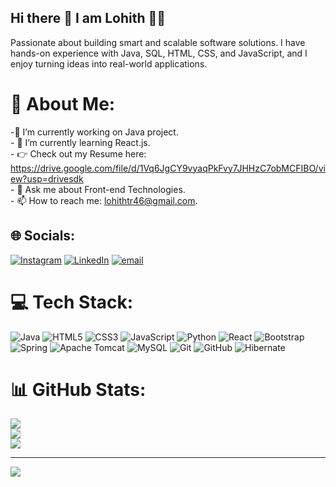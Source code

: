 ## Hi there 👋 I am Lohith 🙎‍♂
Passionate about building smart and scalable software solutions. I have hands-on experience with Java, SQL, HTML, CSS, and JavaScript, and I enjoy turning ideas into real-world applications.

# 💫 About Me:
-🔭 I’m currently working on Java project.<br>- 🌱 I’m currently learning React.js.<br>- 👉 Check out my Resume here: https://drive.google.com/file/d/1Vq6JgCY9vyaqPkFvy7JHHzC7obMCFIBO/view?usp=drivesdk<br>- 💬 Ask me about Front-end Technologies.<br>- 📫 How to reach me: lohithtr46@gmail.com.<br>


## 🌐 Socials:
[![Instagram](https://img.shields.io/badge/Instagram-%23E4405F.svg?logo=Instagram&logoColor=white)](https://instagram.com/_baazigar_46_) [![LinkedIn](https://img.shields.io/badge/LinkedIn-%230077B5.svg?logo=linkedin&logoColor=white)](https://linkedin.com/in/lohithtr46) [![email](https://img.shields.io/badge/Email-D14836?logo=gmail&logoColor=white)](mailto:lohithtr46@gmail.com) 

# 💻 Tech Stack:
![Java](https://img.shields.io/badge/java-%23ED8B00.svg?style=flat&logo=openjdk&logoColor=white) ![HTML5](https://img.shields.io/badge/html5-%23E34F26.svg?style=flat&logo=html5&logoColor=white) ![CSS3](https://img.shields.io/badge/css3-%231572B6.svg?style=flat&logo=css3&logoColor=white) ![JavaScript](https://img.shields.io/badge/javascript-%23323330.svg?style=flat&logo=javascript&logoColor=%23F7DF1E) ![Python](https://img.shields.io/badge/python-3670A0?style=flat&logo=python&logoColor=ffdd54) ![React](https://img.shields.io/badge/react-%2320232a.svg?style=flat&logo=react&logoColor=%2361DAFB) ![Bootstrap](https://img.shields.io/badge/bootstrap-%238511FA.svg?style=flat&logo=bootstrap&logoColor=white) ![Spring](https://img.shields.io/badge/spring-%236DB33F.svg?style=flat&logo=spring&logoColor=white) ![Apache Tomcat](https://img.shields.io/badge/apache%20tomcat-%23F8DC75.svg?style=flat&logo=apache-tomcat&logoColor=black) ![MySQL](https://img.shields.io/badge/mysql-4479A1.svg?style=flat&logo=mysql&logoColor=white) ![Git](https://img.shields.io/badge/git-%23F05033.svg?style=flat&logo=git&logoColor=white) ![GitHub](https://img.shields.io/badge/github-%23121011.svg?style=flat&logo=github&logoColor=white) ![Hibernate](https://img.shields.io/badge/Hibernate-59666C?style=flat&logo=Hibernate&logoColor=white)
# 📊 GitHub Stats:
![](https://github-readme-stats.vercel.app/api?username=lohithtr&theme=midnight-purple&hide_border=false&include_all_commits=false&count_private=false)<br/>
![](https://nirzak-streak-stats.vercel.app/?user=lohithtr&theme=midnight-purple&hide_border=false)<br/>
![](https://github-readme-stats.vercel.app/api/top-langs/?username=lohithtr&theme=midnight-purple&hide_border=false&include_all_commits=false&count_private=false&layout=compact)

---
[![](https://visitcount.itsvg.in/api?id=lohithtr&icon=5&color=13)](https://visitcount.itsvg.in)

<!-- Proudly created with GPRM ( https://gprm.itsvg.in ) -->
